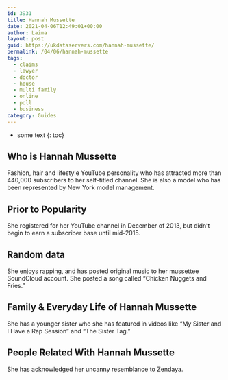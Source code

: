 ```yaml
---
id: 3931
title: Hannah Mussette
date: 2021-04-06T12:49:01+00:00
author: Laima
layout: post
guid: https://ukdataservers.com/hannah-mussette/
permalink: /04/06/hannah-mussette
tags:
  - claims
  - lawyer
  - doctor
  - house
  - multi family
  - online
  - poll
  - business
category: Guides
---
```


* some text
{: toc}


## Who is Hannah Mussette
                  
                  
                  
Fashion, hair and lifestyle YouTube personality who has attracted more than 440,000 subscribers to her self-titled channel. She is also a model who has been represented by New York model management.
                  
              
            
              
            
                
                
                
## Prior to Popularity
                  
                  
                  
She registered for her YouTube channel in December of 2013, but didn&#8217;t begin to earn a subscriber base until mid-2015.
                  
              
            
              
            
                
                
                
## Random data
                  
                  
                  
She enjoys rapping, and has posted original music to her mussettee SoundCloud account. She posted a song called &#8220;Chicken Nuggets and Fries.&#8221;
                  
              
            
              
            
                
                
                
## Family & Everyday Life of Hannah Mussette
                  
                  
                  
She has a younger sister who she has featured in videos like &#8220;My Sister and I Have a Rap Session&#8221; and &#8220;The Sister Tag.&#8221;
                  
              
            
              
            
                
                
                
## People Related With Hannah Mussette
                  
                  
                  
She has acknowledged her uncanny resemblance to Zendaya.
                  
              
            
              
            
                
              
            
              
              
            
            
              
            
          
          
          